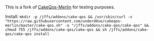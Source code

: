 This is a fork of [CakeQos-Merlin](https://github.com/ttgapers/cakeqos-merlin) for testing purposes. 

Install: 
`mkdir -p /jffs/addons/cake-qos && /usr/sbin/curl -s "https://raw.githubusercontent.com/underd0se/cakeqos-merlin/master/cake-qos.sh" -o "/jffs/addons/cake-qos/cake-qos" && chmod 755 /jffs/addons/cake-qos/cake-qos && sh /jffs/addons/cake-qos/cake-qos install`
